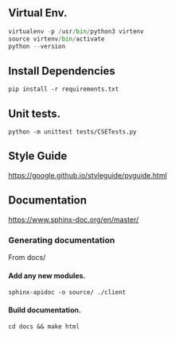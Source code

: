 ## Virtual Env.
```python
virtualenv -p /usr/bin/python3 virtenv
source virtenv/bin/activate
python --version
```

## Install Dependencies
`pip install -r requirements.txt`

## Unit tests.
`python -m unittest tests/CSETests.py`

## Style Guide
https://google.github.io/styleguide/pyguide.html

## Documentation
https://www.sphinx-doc.org/en/master/

### Generating documentation
From docs/

#### Add any new modules.
`sphinx-apidoc -o source/ ./client` 

#### Build documentation.
`cd docs && make html`

